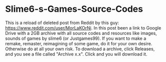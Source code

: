 # Slime6-s-Games-Source-Codes
This is a reload of deleted post from Reddit by this guy: https://www.reddit.com/user/MorLaKOrNi. In this post been a link to Google Drive with a 2GB archive with all source codes and resources like images, sounds of games by slime6 (or Justgames99). If you want to make a remake, remaster, reimagining of some game, do it for your own desire. Otherwise do at all your own risk.
To download a archive, click Releases, and you see a file called "Archive x.x". Click and you will download it.
